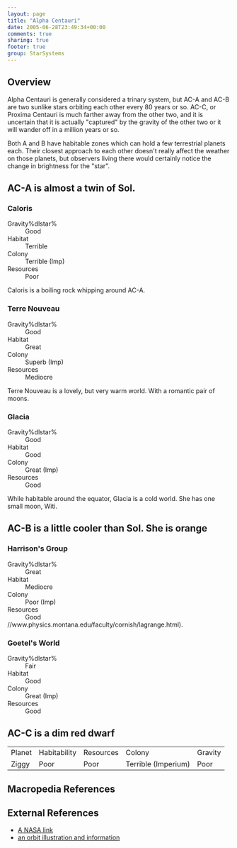 ```yaml
---
layout: page
title: "Alpha Centauri"
date: 2005-06-28T23:49:34+00:00
comments: true
sharing: true
footer: true
group: StarSystems
---
```




## Overview
Alpha Centauri is generally considered a trinary system, but AC-A and AC-B are two sunlike stars orbiting each other every 80 years or so. AC-C, or Proxima Centauri is much farther away from the other two, and it is uncertain that it is actually "captured" by the gravity of the other two or it will wander off in a million years or so. 

Both A and B have habitable zones which can hold a few terrestrial planets each. Their closest approach to each other doesn't really affect the weather on those planets, but observers living there would certainly notice the change in brightness for the "star".

## AC-A is almost a twin of Sol.

### Caloris


<dl><dt>Gravity%dlstar%</dt><dd> Good</dd>
<dt>Habitat</dt><dd> Terrible</dd>
<dt>Colony</dt><dd> Terrible (Imp)</dd>
<dt>Resources</dt><dd> Poor</dd>
</dl>

Caloris is a boiling rock whipping around AC-A.
### Terre Nouveau

<dl><dt>Gravity%dlstar%</dt><dd> Good</dd>
<dt>Habitat</dt><dd> Great</dd>
<dt>Colony</dt><dd> Superb (Imp)</dd>
<dt>Resources</dt><dd> Mediocre</dd>
</dl>

Terre Nouveau is a lovely, but very warm world. With a romantic pair of moons. 

### Glacia

<dl><dt>Gravity%dlstar%</dt><dd> Good</dd>
<dt>Habitat</dt><dd> Good</dd>
<dt>Colony</dt><dd> Great (Imp)</dd>
<dt>Resources</dt><dd> Good</dd>
</dl>

While habitable around the equator, Glacia is a cold world. She has one small moon, Witi.

## AC-B is a little cooler than Sol. She is orange

### Harrison's Group

<dl><dt>Gravity%dlstar%</dt><dd> Great</dd>
<dt>Habitat</dt><dd> Mediocre</dd>
<dt>Colony</dt><dd> Poor (Imp)</dd>
<dt>Resources</dt><dd> Good</dd>
<dt>//www.physics.montana.edu/faculty/cornish/lagrange.html). </dt><dd></dd>
</dl>

### Goetel's World

<dl><dt>Gravity%dlstar%</dt><dd> Fair</dd>
<dt>Habitat</dt><dd> Good</dd>
<dt>Colony</dt><dd> Great (Imp)</dd>
<dt>Resources</dt><dd> Good</dd>
<dt></dt><dd></dd>
</dl>

## AC-C is a dim red dwarf


<table class='table'><tr>
  <td>Planet</td>
  <td>Habitability</td>
  <td>Resources</td>
  <td>Colony</td>
  <td>Gravity</td>
</tr>
<tr>
  <td>Ziggy</td>
  <td>Poor</td>
  <td>Poor</td>
  <td>Terrible (Imperium)</td>
  <td>Poor</td>
</tr>
<tr>
</tr>
<tr>
</tr>
<tr>
</tr>
<tr>
</tr>
<tr>
</tr>
<tr>
</tr>
</table>

## Macropedia References


## External References
* [A NASA link](http://imagine.gsfc.nasa.gov/docs/ask_astro/answers/970717b.html)
* [an orbit illustration and information](http://www.solstation.com/orbits/ac-absys.htm)

